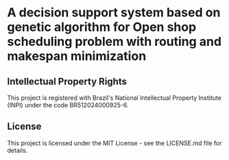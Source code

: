 # A decision support system based on genetic algorithm for Open shop scheduling problem with routing and makespan minimization

## Intellectual Property Rights

This project is registered with Brazil's National Intellectual Property Institute (INPI) under the code BR512024000925-6.

## License

This project is licensed under the MIT License - see the LICENSE.md file for details.

